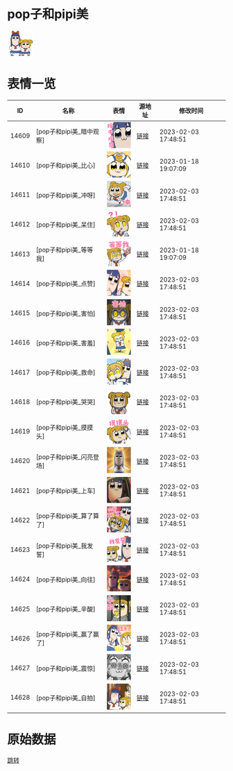 # pop子和pipi美

<img src="./cover.png" height="60" alt="cover" />

# 表情一览

|ID|名称|表情|源地址|修改时间|
|----|----|----|----|----|
|14609|[pop子和pipi美_暗中观察]|<img src="./pic/014609_%5Bpop子和pipi美_暗中观察%5D.png" height="60" alt="暗中观察"/>|[链接](https://i0.hdslb.com/bfs/emote/ca7feca1b450ac4eb4a5a0ca8e28efb67c87a38b.png)|2023-02-03 17:48:51|
|14610|[pop子和pipi美_比心]|<img src="./pic/014610_%5Bpop子和pipi美_比心%5D.png" height="60" alt="比心"/>|[链接](https://i0.hdslb.com/bfs/emote/c5ad08f0b8b42db24bf7da72caf940d540a9fb6c.png)|2023-01-18 19:07:09|
|14611|[pop子和pipi美_冲呀]|<img src="./pic/014611_%5Bpop子和pipi美_冲呀%5D.png" height="60" alt="冲呀"/>|[链接](https://i0.hdslb.com/bfs/emote/f367e01cb4ca130923d0dc90b99aa20488e28f66.png)|2023-02-03 17:48:51|
|14612|[pop子和pipi美_呆住]|<img src="./pic/014612_%5Bpop子和pipi美_呆住%5D.png" height="60" alt="呆住"/>|[链接](https://i0.hdslb.com/bfs/emote/112ece1ca521216e2bbcbf559a8e66dc60276c8a.png)|2023-02-03 17:48:51|
|14613|[pop子和pipi美_等等我]|<img src="./pic/014613_%5Bpop子和pipi美_等等我%5D.png" height="60" alt="等等我"/>|[链接](https://i0.hdslb.com/bfs/emote/98b32a66187c6d97cf5c3208467be70f720a77fd.png)|2023-01-18 19:07:09|
|14614|[pop子和pipi美_点赞]|<img src="./pic/014614_%5Bpop子和pipi美_点赞%5D.png" height="60" alt="点赞"/>|[链接](https://i0.hdslb.com/bfs/emote/6002899305d7b6e580e709807a3dcb3ff954174a.png)|2023-02-03 17:48:51|
|14615|[pop子和pipi美_害怕]|<img src="./pic/014615_%5Bpop子和pipi美_害怕%5D.png" height="60" alt="害怕"/>|[链接](https://i0.hdslb.com/bfs/emote/5f8a9e1b08f767101b07fdac78fa5e5342f766e5.png)|2023-02-03 17:48:51|
|14616|[pop子和pipi美_害羞]|<img src="./pic/014616_%5Bpop子和pipi美_害羞%5D.png" height="60" alt="害羞"/>|[链接](https://i0.hdslb.com/bfs/emote/a017de3c8b4f35e75f77ee561f6f3b2c350c8097.png)|2023-02-03 17:48:51|
|14617|[pop子和pipi美_救命]|<img src="./pic/014617_%5Bpop子和pipi美_救命%5D.png" height="60" alt="救命"/>|[链接](https://i0.hdslb.com/bfs/emote/a1be0696313f30a36bceabda557e7b27cd29b7f7.png)|2023-02-03 17:48:51|
|14618|[pop子和pipi美_哭哭]|<img src="./pic/014618_%5Bpop子和pipi美_哭哭%5D.png" height="60" alt="哭哭"/>|[链接](https://i0.hdslb.com/bfs/emote/60d7c956348bd55520ccb2fb7a86d63c82f1c970.png)|2023-02-03 17:48:51|
|14619|[pop子和pipi美_摸摸头]|<img src="./pic/014619_%5Bpop子和pipi美_摸摸头%5D.png" height="60" alt="摸摸头"/>|[链接](https://i0.hdslb.com/bfs/emote/708489a87539f4d799fb34debf667944550a64e9.png)|2023-02-03 17:48:51|
|14620|[pop子和pipi美_闪亮登场]|<img src="./pic/014620_%5Bpop子和pipi美_闪亮登场%5D.png" height="60" alt="闪亮登场"/>|[链接](https://i0.hdslb.com/bfs/emote/f9cb9b4e7725758470e4b21aa224f85817d2ae68.png)|2023-02-03 17:48:51|
|14621|[pop子和pipi美_上车]|<img src="./pic/014621_%5Bpop子和pipi美_上车%5D.png" height="60" alt="上车"/>|[链接](https://i0.hdslb.com/bfs/emote/0db69b42f0acd36db3a5722dbf40c225e8e9e070.png)|2023-02-03 17:48:51|
|14622|[pop子和pipi美_算了算了]|<img src="./pic/014622_%5Bpop子和pipi美_算了算了%5D.png" height="60" alt="算了算了"/>|[链接](https://i0.hdslb.com/bfs/emote/649c1b99f552556e40048719b6c306a6c28c4d21.png)|2023-02-03 17:48:51|
|14623|[pop子和pipi美_我发誓]|<img src="./pic/014623_%5Bpop子和pipi美_我发誓%5D.png" height="60" alt="我发誓"/>|[链接](https://i0.hdslb.com/bfs/emote/74ef5f4b4050b61ed7436a201a97bd6a99dd6c9b.png)|2023-02-03 17:48:51|
|14624|[pop子和pipi美_向往]|<img src="./pic/014624_%5Bpop子和pipi美_向往%5D.png" height="60" alt="向往"/>|[链接](https://i0.hdslb.com/bfs/emote/9681770785e9062741dee8a24e11e3c20fee2fae.png)|2023-02-03 17:48:51|
|14625|[pop子和pipi美_辛酸]|<img src="./pic/014625_%5Bpop子和pipi美_辛酸%5D.png" height="60" alt="辛酸"/>|[链接](https://i0.hdslb.com/bfs/emote/82fb57d65cdf057aea4bc218c827de18ddfb999b.png)|2023-02-03 17:48:51|
|14626|[pop子和pipi美_赢了赢了]|<img src="./pic/014626_%5Bpop子和pipi美_赢了赢了%5D.png" height="60" alt="赢了赢了"/>|[链接](https://i0.hdslb.com/bfs/emote/da827841c804a5ef7bb6aaae5370f73f239fda4e.png)|2023-02-03 17:48:51|
|14627|[pop子和pipi美_震惊]|<img src="./pic/014627_%5Bpop子和pipi美_震惊%5D.png" height="60" alt="震惊"/>|[链接](https://i0.hdslb.com/bfs/emote/b0af654ba0ae80e56a914f096f8c0029005d3bf2.png)|2023-02-03 17:48:51|
|14628|[pop子和pipi美_自拍]|<img src="./pic/014628_%5Bpop子和pipi美_自拍%5D.png" height="60" alt="自拍"/>|[链接](https://i0.hdslb.com/bfs/emote/98b0fddea34c1d23a83f357f2f45a220c9cb64b0.png)|2023-02-03 17:48:51|

# 原始数据

[跳转](./raw.json)

